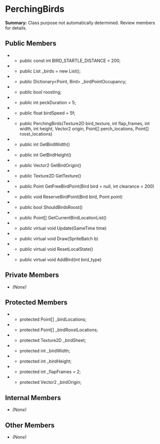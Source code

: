 # PerchingBirds

**Summary:** Class purpose not automatically determined. Review members for details.

## Public Members
- - public const int BIRD_STARTLE_DISTANCE = 200;
- - public List<Bird> _birds = new List<Bird>();
- - public Dictionary<Point, Bird> _birdPointOccupancy;
- - public bool roosting;
- - public int peckDuration = 5;
- - public float birdSpeed = 5f;
- - public PerchingBirds(Texture2D bird_texture, int flap_frames, int width, int height, Vector2 origin, Point[] perch_locations, Point[] roost_locations)
- - public int GetBirdWidth()
- - public int GetBirdHeight()
- - public Vector2 GetBirdOrigin()
- - public Texture2D GetTexture()
- - public Point GetFreeBirdPoint(Bird bird = null, int clearance = 200)
- - public void ReserveBirdPoint(Bird bird, Point point)
- - public bool ShouldBirdsRoost()
- - public Point[] GetCurrentBirdLocationList()
- - public virtual void Update(GameTime time)
- - public virtual void Draw(SpriteBatch b)
- - public virtual void ResetLocalState()
- - public virtual void AddBird(int bird_type)

## Private Members
- *(None)*

## Protected Members
- - protected Point[] _birdLocations;
- - protected Point[] _birdRoostLocations;
- - protected Texture2D _birdSheet;
- - protected int _birdWidth;
- - protected int _birdHeight;
- - protected int _flapFrames = 2;
- - protected Vector2 _birdOrigin;

## Internal Members
- *(None)*

## Other Members
- *(None)*
